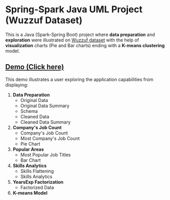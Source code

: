 # Spring-Spark Java UML Project (Wuzzuf Dataset)

This is a Java (Spark-Spring Boot) project where **data preparation** and **exploration** were illustrated on [Wuzzuf dataset](https://www.kaggle.com/omarhanyy/wuzzuf-jobs) with the help of **visualization** charts (Pie and Bar charts) ending with a **K-means clustering** model.
## [Demo (Click here)](https://drive.google.com/file/d/19Rb6imeLVk1fmJSjbflfZXnOGRrPWle7/view?usp=sharing)  
This demo illustrates a user exploring the application capabilities from displaying: 
1. **Data Preparation**
	- Original Data
	- Original Data Summary 
	- Schema
	- Cleaned Data 
	- Cleaned Data Summary
2. **Company's Job Count**
	-  Company's Job Count
	-  Most Company's Job Count 
	-  Pie Chart
3. **Popular Areas**
	-  Most Popular Job Titles 
	-  Bar Chart
4. **Skills Analytics**
	- Skills Flattening
	- Skills Analytics  
5. **YearsExp Factorization**
	-  Factorized Data
6. **K-means Model**
